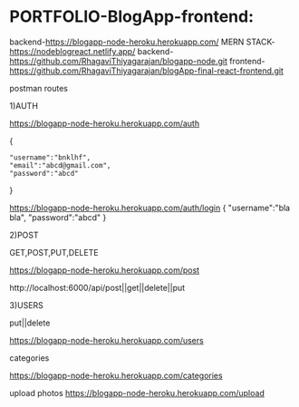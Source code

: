 # PORTFOLIO-BlogApp-frontend:

 backend-https://blogapp-node-heroku.herokuapp.com/
 MERN STACK- https://nodeblogreact.netlify.app/
 backend-https://github.com/RhagaviThiyagarajan/blogapp-node.git
 frontend-https://github.com/RhagaviThiyagarajan/blogApp-final-react-frontend.git




postman 
routes

1)AUTH

https://blogapp-node-heroku.herokuapp.com/auth


{


    "username":"bnklhf",
    "email":"abcd@gmail.com",
    "password":"abcd"
}


https://blogapp-node-heroku.herokuapp.com/auth/login
{
    "username":"bla bla",
    "password":"abcd"
}


2)POST

GET,POST,PUT,DELETE


https://blogapp-node-heroku.herokuapp.com/post

http://localhost:6000/api/post||get||delete||put


3)USERS

put||delete

https://blogapp-node-heroku.herokuapp.com/users


categories

https://blogapp-node-heroku.herokuapp.com/categories


upload photos
https://blogapp-node-heroku.herokuapp.com/upload

